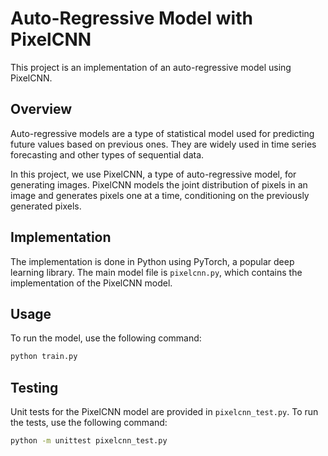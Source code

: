 # Auto-Regressive Model with PixelCNN

This project is an implementation of an auto-regressive model using PixelCNN.

## Overview

Auto-regressive models are a type of statistical model used for predicting future values based on previous ones. They are widely used in time series forecasting and other types of sequential data.

In this project, we use PixelCNN, a type of auto-regressive model, for generating images. PixelCNN models the joint distribution of pixels in an image and generates pixels one at a time, conditioning on the previously generated pixels.

## Implementation

The implementation is done in Python using PyTorch, a popular deep learning library. The main model file is `pixelcnn.py`, which contains the implementation of the PixelCNN model.

## Usage

To run the model, use the following command:

```bash
python train.py
```

## Testing

Unit tests for the PixelCNN model are provided in `pixelcnn_test.py`. To run the tests, use the following command:

```bash
python -m unittest pixelcnn_test.py
```
